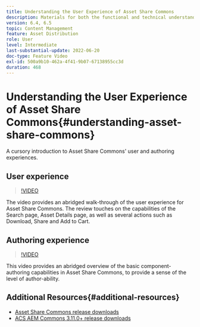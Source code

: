 ```yaml
---
title: Understanding the User Experience of Asset Share Commons
description: Materials for both the functional and technical understanding Assets Share Commons
version: 6.4, 6.5
topic: Content Management
feature: Asset Distribution
role: User
level: Intermediate
last-substantial-update: 2022-06-20
doc-type: Feature Video
exl-id: 500a9b10-462a-4f41-9b07-67138955cc3d
duration: 468
---
```

# Understanding the User Experience of Asset Share Commons{#understanding-asset-share-commons}

A cursory introduction to Asset Share Commons' user and authoring experiences.

## User experience

>[!VIDEO](https://video.tv.adobe.com/v/20497?quality=12&learn=on)

The video provides an abridged walk-through of the user experience for Asset Share Commons. The review touches on the capabilities of the Search page, Asset Details page, as well as several actions such as Download, Share and Add to Cart.

## Authoring experience

>[!VIDEO](https://video.tv.adobe.com/v/20498?quality=12&learn=on)

This video provides an abridged overview of the basic component-authoring capabilities in Asset Share Commons, to provide a sense of the level of author-ability.

## Additional Resources{#additional-resources}

* [Asset Share Commons release downloads](https://github.com/Adobe-Marketing-Cloud/asset-share-commons/releases)
* [ACS AEM Commons 3.11.0+ release downloads](https://github.com/Adobe-Consulting-Services/acs-aem-commons/releases)
